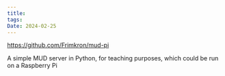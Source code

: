 ```yaml
---
title: 
tags: 
Date: 2024-02-25
---
```

<https://github.com/Frimkron/mud-pi>

A simple MUD server in Python, for teaching purposes, which could be run on a Raspberry Pi
# 